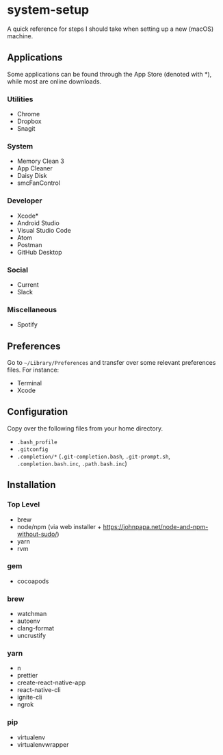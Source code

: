 # system-setup
A quick reference for steps I should take when setting up a new (macOS) machine.

## Applications
Some applications can be found through the App Store (denoted with \*), while most are online downloads.

### Utilities
* Chrome
* Dropbox
* Snagit

### System
* Memory Clean 3
* App Cleaner
* Daisy Disk
* smcFanControl

### Developer
* Xcode\*
* Android Studio
* Visual Studio Code
* Atom
* Postman
* GitHub Desktop

### Social
* Current
* Slack

### Miscellaneous
* Spotify

## Preferences
Go to `~/Library/Preferences` and transfer over some relevant preferences files. For instance:

* Terminal
* Xcode

## Configuration
Copy over the following files from your home directory.

* `.bash_profile`
* `.gitconfig`
* `.completion/*` (`.git-completion.bash`, `.git-prompt.sh`, `.completion.bash.inc`, `.path.bash.inc`)

## Installation

### Top Level
* brew
* node/npm (via web installer + https://johnpapa.net/node-and-npm-without-sudo/)
* yarn
* rvm

### gem
* cocoapods

### brew
* watchman
* autoenv
* clang-format
* uncrustify

### yarn
* n
* prettier
* create-react-native-app
* react-native-cli
* ignite-cli
* ngrok

### pip
* virtualenv
* virtualenvwrapper
